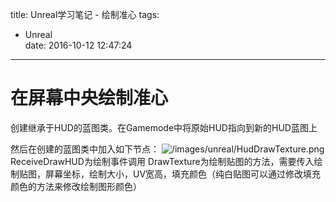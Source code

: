 title: Unreal学习笔记 - 绘制准心
tags:
  - Unreal  
date: 2016-10-12 12:47:24 

---

# 在屏幕中央绘制准心 #

创建继承于HUD的蓝图类。在Gamemode中将原始HUD指向到新的HUD蓝图上  

然后在创建的蓝图类中加入如下节点：
![/images/unreal/HudDrawTexture.png]()  
ReceiveDrawHUD为绘制事件调用
DrawTexture为绘制贴图的方法，需要传入绘制贴图，屏幕坐标，绘制大小，UV宽高，填充颜色（纯白贴图可以通过修改填充颜色的方法来修改绘制图形颜色）